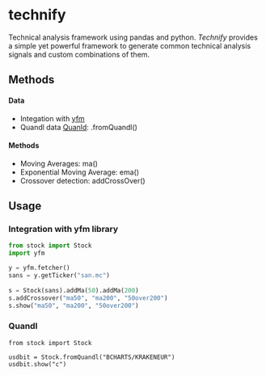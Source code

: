 # technify
Technical analysis framework using  pandas and python.
_Technify_ provides a simple yet powerful framework to generate common technical analysis signals and custom combinations of them.

## Methods 

#### Data 
* Integation with [yfm](https://github.com/rubenafo/yfMongo) 
* Quandl data [Quanld](https://www.quandl.com/): .fromQuandl()

#### Methods
* Moving Averages: ma()
* Exponential Moving Average: ema()
* Crossover detection: addCrossOver()

## Usage

### Integration with yfm library

```python
from stock import Stock
import yfm

y = yfm.fetcher()
sans = y.getTicker("san.mc")
    
s = Stock(sans).addMa(50).addMa(200)
s.addCrossover("ma50", "ma200", "50over200")
s.show("ma50", "ma200", "50over200")
```
### Quandl 
```
from stock import Stock

usdbit = Stock.fromQuandl("BCHARTS/KRAKENEUR")
usdbit.show("c")
```
